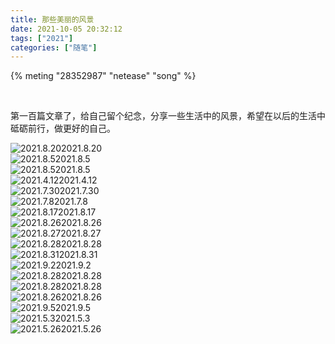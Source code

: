 ```yaml
---
title: 那些美丽的风景
date: 2021-10-05 20:32:12
tags: ["2021"]
categories: ["随笔"]
---
```


{% meting "28352987" "netease" "song" %}

</br>

第一百篇文章了，给自己留个纪念，分享一些生活中的风景，希望在以后的生活中砥砺前行，做更好的自己。

<!--more-->

![2021.8.20](1.jpg)2021.8.20
</br>
![2021.8.5](2.jpg)2021.8.5
</br>
![2021.8.5](3.jpg)2021.8.5
</br>
![2021.4.12](4.jpg)2021.4.12
</br>
![2021.7.30](5.jpg)2021.7.30
</br>
![2021.7.8](6.jpg)2021.7.8
</br>
![2021.8.17](8.jpg)2021.8.17
</br>
![2021.8.26](9.jpg)2021.8.26
</br>
![2021.8.27](12.jpg)2021.8.27
</br>
![2021.8.28](13.jpg)2021.8.28
</br>
![2021.8.31](14.jpg)2021.8.31
</br>
![2021.9.2](15.jpg)2021.9.2
</br>
![2021.8.28](16.jpg)2021.8.28
</br>
![2021.8.28](17.jpg)2021.8.28
</br>
![2021.8.26](18.jpg)2021.8.26
</br>
![2021.9.5](19.jpg)2021.9.5
</br>
![2021.5.3](20.jpg)2021.5.3
</br>
![2021.5.26](21.jpg)2021.5.26
</br>